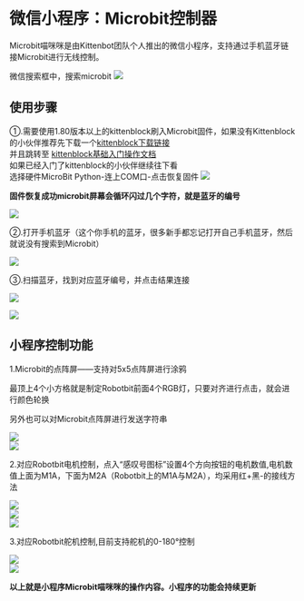 # 微信小程序：Microbit控制器


Microbit喵咪咪是由Kittenbot团队个人推出的微信小程序，支持通过手机蓝牙链接Microbit进行无线控制。

微信搜索框中，搜索microbit
![](./wechat/01.png) 

## 使用步骤

①.需要使用1.80版本以上的kittenblock刷入Microbit固件，如果没有Kittenblock的小伙伴推荐先下载一个[kittenblock下载链接](http://www.kittenbot.cn/#/software)  
并且跳转至 [kittenblock基础入门操作文档](http://learn.kittenbot.cn/zh_CN/latest/kittenblock/index.html)  
如果已经入门了kittenblock的小伙伴继续往下看  
选择硬件MicroBit Python-连上COM口-点击恢复固件 
![](./wechat/flash.png)  

**固件恢复成功microbit屏幕会循环闪过几个字符，就是蓝牙的编号**  

![](./wechat/firmware.gif) 

②.打开手机蓝牙（这个你手机的蓝牙，很多新手都忘记打开自己手机蓝牙，然后就说没有搜索到Microbit）  
 
![](./wechat/step1.png) 

③.扫描蓝牙，找到对应蓝牙编号，并点击结果连接  

![](./wechat/step2.png)  

![](./wechat/step3.png)

## 小程序控制功能

1.Microbit的点阵屏——支持对5x5点阵屏进行涂鸦

最顶上4个小方格就是制定Robotbit前面4个RGB灯，只要对齐进行点击，就会进行颜色轮换

另外也可以对Microbit点阵屏进行发送字符串

![](./wechat/step4.png)  
![](./wechat/microbit.png)

2.对应Robotbit电机控制，点入“感叹号图标”设置4个方向按钮的电机数值,电机数值上面为M1A，下面为M2A（Robotbit上的M1A与M2A），均采用红+黑-的接线方法

![](./wechat/step5.png)  
![](./wechat/motor1.png)  
![](./wechat/motor.png)
 
3.对应Robotbit舵机控制,目前支持舵机的0-180°控制   

![](./wechat/servo1.png)   
![](./wechat/servo.png)    

**以上就是小程序Microbit喵咪咪的操作内容。小程序的功能会持续更新**




